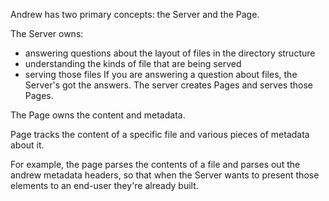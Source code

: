 Andrew has two primary concepts: the Server and the Page.

The Server owns:
* answering questions about the layout of files in the directory structure
* understanding the kinds of file that are being served
* serving those files
If you are answering a question about files, the Server's got the answers. The server creates Pages
and serves those Pages.


The Page owns the content and metadata.

Page tracks the content of a specific file and various pieces of metadata about it.

For example, the page parses the contents of a file and parses out the andrew metadata headers, so that when the Server wants to present those elements to an end-user they're already built.